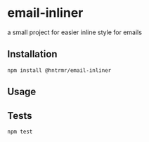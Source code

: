 email-inliner
=========
 a small project for easier inline style for emails
 ## Installation
   `npm install @hntrmr/email-inliner`
 ## Usage
     
 ## Tests
   `npm test`
